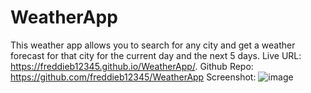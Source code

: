 # WeatherApp
This weather app allows you to search for any city and get a weather forecast for that city for the current day and the next 5 days.
Live URL:   https://freddieb12345.github.io/WeatherApp/.
Github Repo: https://github.com/freddieb12345/WeatherApp
Screenshot: ![image](https://user-images.githubusercontent.com/58634971/112768036-de19ab00-9011-11eb-978c-ec078d435949.png)
